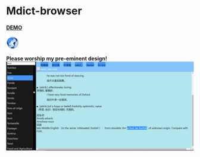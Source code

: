 # Mdict-browser
<b>[DEMO](https://knifer.github.io/Mdict-browser/)  <b>
<br />
  
![image](https://github.com/KnIfER/Mdict-browser/raw/master/MdbR/MdbR.png)  

<b>Please worship my pre-eminent design! </b>
![image](https://github.com/KnIfER/Mdict-browser/raw/master/screenshot/1.png)
